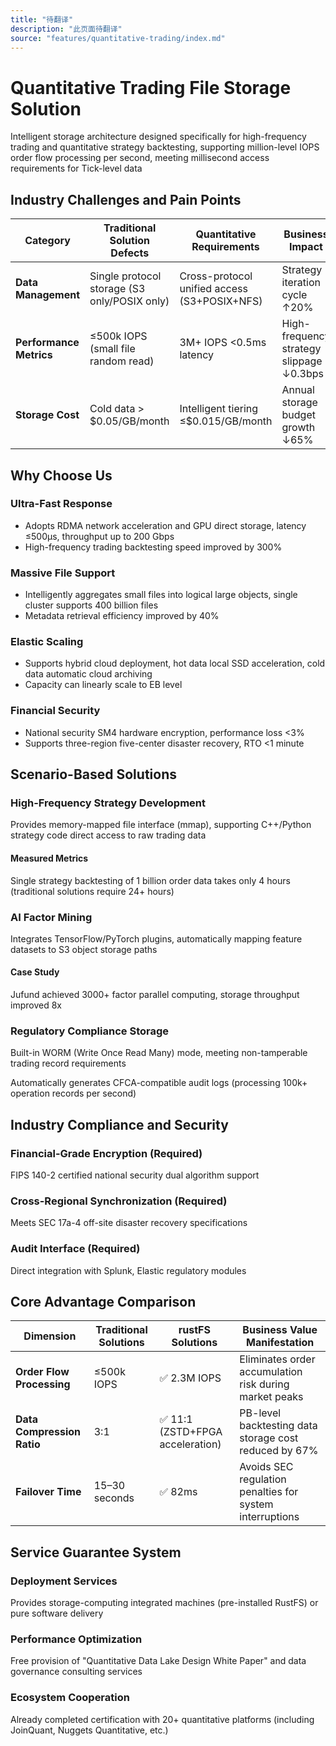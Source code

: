 ```yaml
---
title: "待翻译"
description: "此页面待翻译"
source: "features/quantitative-trading/index.md"
---
```


# Quantitative Trading File Storage Solution

Intelligent storage architecture designed specifically for high-frequency trading and quantitative strategy backtesting, supporting million-level IOPS order flow processing per second, meeting millisecond access requirements for Tick-level data

## Industry Challenges and Pain Points

| Category | Traditional Solution Defects | Quantitative Requirements | Business Impact |
|------|-------------|----------|----------|
| **Data Management** | Single protocol storage (S3 only/POSIX only) | Cross-protocol unified access (S3+POSIX+NFS) | Strategy iteration cycle ↑20% |
| **Performance Metrics** | ≤500k IOPS (small file random read) | 3M+ IOPS <0.5ms latency | High-frequency strategy slippage ↓0.3bps |
| **Storage Cost** | Cold data > $0.05/GB/month | Intelligent tiering ≤$0.015/GB/month | Annual storage budget growth ↓65% |

## Why Choose Us

### Ultra-Fast Response

- Adopts RDMA network acceleration and GPU direct storage, latency ≤500μs, throughput up to 200 Gbps
- High-frequency trading backtesting speed improved by 300%

### Massive File Support

- Intelligently aggregates small files into logical large objects, single cluster supports 400 billion files
- Metadata retrieval efficiency improved by 40%

### Elastic Scaling

- Supports hybrid cloud deployment, hot data local SSD acceleration, cold data automatic cloud archiving
- Capacity can linearly scale to EB level

### Financial Security

- National security SM4 hardware encryption, performance loss <3%
- Supports three-region five-center disaster recovery, RTO <1 minute

## Scenario-Based Solutions

### High-Frequency Strategy Development

Provides memory-mapped file interface (mmap), supporting C++/Python strategy code direct access to raw trading data

#### Measured Metrics

Single strategy backtesting of 1 billion order data takes only 4 hours (traditional solutions require 24+ hours)

### AI Factor Mining

Integrates TensorFlow/PyTorch plugins, automatically mapping feature datasets to S3 object storage paths

#### Case Study

Jufund achieved 3000+ factor parallel computing, storage throughput improved 8x

### Regulatory Compliance Storage

Built-in WORM (Write Once Read Many) mode, meeting non-tamperable trading record requirements

Automatically generates CFCA-compatible audit logs (processing 100k+ operation records per second)

## Industry Compliance and Security

### Financial-Grade Encryption **(Required)**

FIPS 140-2 certified national security dual algorithm support

### Cross-Regional Synchronization **(Required)**

Meets SEC 17a-4 off-site disaster recovery specifications

### Audit Interface **(Required)**

Direct integration with Splunk, Elastic regulatory modules

## Core Advantage Comparison

| Dimension | Traditional Solutions | rustFS Solutions | Business Value Manifestation |
|------|----------|------------|--------------|
| **Order Flow Processing** | ≤500k IOPS | ✅ 2.3M IOPS | Eliminates order accumulation risk during market peaks |
| **Data Compression Ratio** | 3:1 | ✅ 11:1 (ZSTD+FPGA acceleration) | PB-level backtesting data storage cost reduced by 67% |
| **Failover Time** | 15–30 seconds | ✅ 82ms | Avoids SEC regulation penalties for system interruptions |

## Service Guarantee System

### Deployment Services

Provides storage-computing integrated machines (pre-installed RustFS) or pure software delivery

### Performance Optimization

Free provision of "Quantitative Data Lake Design White Paper" and data governance consulting services

### Ecosystem Cooperation

Already completed certification with 20+ quantitative platforms (including JoinQuant, Nuggets Quantitative, etc.)
